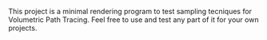 This project is a minimal rendering program to test sampling tecniques for Volumetric Path Tracing. Feel free to use and test any part of it for your own projects. 
